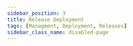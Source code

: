 ```yaml
---
sidebar_position: 3
title: Release Deployment
tags: [Managment, Deployment, Releases]
sidebar_class_name: disabled-page
---
```


